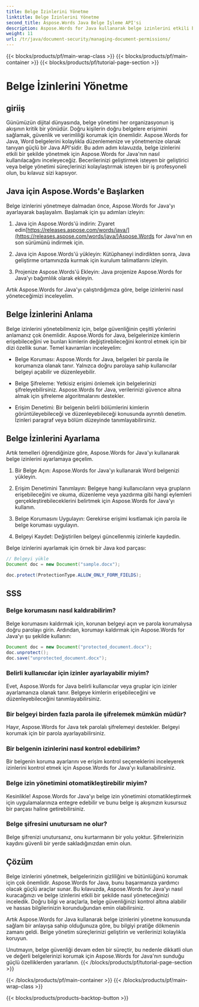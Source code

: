 ```yaml
---
title: Belge İzinlerini Yönetme
linktitle: Belge İzinlerini Yönetme
second_title: Aspose.Words Java Belge İşleme API'si
description: Aspose.Words for Java kullanarak belge izinlerini etkili bir şekilde nasıl yöneteceğinizi öğrenin. Bu kapsamlı kılavuz adım adım talimatlar ve kaynak kodu örnekleri sağlar.
weight: 11
url: /tr/java/document-security/managing-document-permissions/
---
```


{{< blocks/products/pf/main-wrap-class >}}
{{< blocks/products/pf/main-container >}}
{{< blocks/products/pf/tutorial-page-section >}}

# Belge İzinlerini Yönetme


## giriiş

Günümüzün dijital dünyasında, belge yönetimi her organizasyonun iş akışının kritik bir yönüdür. Doğru kişilerin doğru belgelere erişimini sağlamak, güvenlik ve verimliliği korumak için önemlidir. Aspose.Words for Java, Word belgelerini kolaylıkla düzenlemenize ve yönetmenize olanak tanıyan güçlü bir Java API'sidir. Bu adım adım kılavuzda, belge izinlerini etkili bir şekilde yönetmek için Aspose.Words for Java'nın nasıl kullanılacağını inceleyeceğiz. Becerilerinizi geliştirmek isteyen bir geliştirici veya belge yönetimi süreçlerinizi kolaylaştırmak isteyen bir iş profesyoneli olun, bu kılavuz sizi kapsıyor.

## Java için Aspose.Words'e Başlarken

Belge izinlerini yönetmeye dalmadan önce, Aspose.Words for Java'yı ayarlayarak başlayalım. Başlamak için şu adımları izleyin:

1.  Java için Aspose.Words'ü indirin: Ziyaret edin[https://releases.aspose.com/words/java/](https://releases.aspose.com/words/java/)Aspose.Words for Java'nın en son sürümünü indirmek için.

2. Java için Aspose.Words'ü yükleyin: Kütüphaneyi indirdikten sonra, Java geliştirme ortamınızda kurmak için kurulum talimatlarını izleyin.

3. Projenize Aspose.Words'ü Ekleyin: Java projenize Aspose.Words for Java'yı bağımlılık olarak ekleyin.

Artık Aspose.Words for Java'yı çalıştırdığımıza göre, belge izinlerini nasıl yöneteceğimizi inceleyelim.

## Belge İzinlerini Anlama

Belge izinlerini yönetebilmeniz için, belge güvenliğinin çeşitli yönlerini anlamanız çok önemlidir. Aspose.Words for Java, belgelerinize kimlerin erişebileceğini ve bunları kimlerin değiştirebileceğini kontrol etmek için bir dizi özellik sunar. Temel kavramları inceleyelim:

- Belge Koruması: Aspose.Words for Java, belgeleri bir parola ile korumanıza olanak tanır. Yalnızca doğru parolaya sahip kullanıcılar belgeyi açabilir ve düzenleyebilir.

- Belge Şifreleme: Yetkisiz erişimi önlemek için belgelerinizi şifreleyebilirsiniz. Aspose.Words for Java, verilerinizi güvence altına almak için şifreleme algoritmalarını destekler.

- Erişim Denetimi: Bir belgenin belirli bölümlerini kimlerin görüntüleyebileceği ve düzenleyebileceği konusunda ayrıntılı denetim. İzinleri paragraf veya bölüm düzeyinde tanımlayabilirsiniz.

## Belge İzinlerini Ayarlama

Artık temelleri öğrendiğinize göre, Aspose.Words for Java'yı kullanarak belge izinlerini ayarlamaya geçelim.

1. Bir Belge Açın: Aspose.Words for Java'yı kullanarak Word belgenizi yükleyin.

2. Erişim Denetimini Tanımlayın: Belgeye hangi kullanıcıların veya grupların erişebileceğini ve okuma, düzenleme veya yazdırma gibi hangi eylemleri gerçekleştirebileceklerini belirtmek için Aspose.Words for Java'yı kullanın.

3. Belge Korumasını Uygulayın: Gerekirse erişimi kısıtlamak için parola ile belge koruması uygulayın.

4. Belgeyi Kaydet: Değiştirilen belgeyi güncellenmiş izinlerle kaydedin.

Belge izinlerini ayarlamak için örnek bir Java kod parçası:

```java
// Belgeyi yükle
Document doc = new Document("sample.docx");

doc.protect(ProtectionType.ALLOW_ONLY_FORM_FIELDS);
```

## SSS

### Belge korumasını nasıl kaldırabilirim?

Belge korumasını kaldırmak için, korunan belgeyi açın ve parola korumalıysa doğru parolayı girin. Ardından, korumayı kaldırmak için Aspose.Words for Java'yı şu şekilde kullanın:

```java
Document doc = new Document("protected_document.docx");
doc.unprotect();
doc.save("unprotected_document.docx");
```

### Belirli kullanıcılar için izinler ayarlayabilir miyim?

Evet, Aspose.Words for Java belirli kullanıcılar veya gruplar için izinler ayarlamanıza olanak tanır. Belgeye kimlerin erişebileceğini ve düzenleyebileceğini tanımlayabilirsiniz.

### Bir belgeyi birden fazla parola ile şifrelemek mümkün müdür?

Hayır, Aspose.Words for Java tek parolalı şifrelemeyi destekler. Belgeyi korumak için bir parola ayarlayabilirsiniz.

### Bir belgenin izinlerini nasıl kontrol edebilirim?

Bir belgenin koruma ayarlarını ve erişim kontrol seçeneklerini inceleyerek izinlerini kontrol etmek için Aspose.Words for Java'yı kullanabilirsiniz.

### Belge izin yönetimini otomatikleştirebilir miyim?

Kesinlikle! Aspose.Words for Java'yı belge izin yönetimini otomatikleştirmek için uygulamalarınıza entegre edebilir ve bunu belge iş akışınızın kusursuz bir parçası haline getirebilirsiniz.

### Belge şifresini unutursam ne olur?

Belge şifrenizi unutursanız, onu kurtarmanın bir yolu yoktur. Şifrelerinizin kaydını güvenli bir yerde sakladığınızdan emin olun.

## Çözüm

Belge izinlerini yönetmek, belgelerinizin gizliliğini ve bütünlüğünü korumak için çok önemlidir. Aspose.Words for Java, bunu başarmanıza yardımcı olacak güçlü araçlar sunar. Bu kılavuzda, Aspose.Words for Java'yı nasıl kuracağınızı ve belge izinlerini etkili bir şekilde nasıl yöneteceğinizi inceledik. Doğru bilgi ve araçlarla, belge güvenliğinizi kontrol altına alabilir ve hassas bilgilerinizin korunduğundan emin olabilirsiniz.

Artık Aspose.Words for Java kullanarak belge izinlerini yönetme konusunda sağlam bir anlayışa sahip olduğunuza göre, bu bilgiyi pratiğe dökmenin zamanı geldi. Belge yönetim süreçlerinizi geliştirin ve verilerinizi kolaylıkla koruyun.

Unutmayın, belge güvenliği devam eden bir süreçtir, bu nedenle dikkatli olun ve değerli belgelerinizi korumak için Aspose.Words for Java'nın sunduğu güçlü özelliklerden yararlanın.
{{< /blocks/products/pf/tutorial-page-section >}}

{{< /blocks/products/pf/main-container >}}
{{< /blocks/products/pf/main-wrap-class >}}

{{< blocks/products/products-backtop-button >}}
